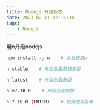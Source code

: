 ```yaml
---
title: Nodejs 升级版本
date: 2023-02-11 12:16:38
tags:
    - Nodejs
---
```


用n升级nodejs<!--more-->

```bash
npm install -g n    # 全局安装n

n stable    # 升级到最新稳定版

n latest    # 升级到最新版

n v7.10.0    # 升级到定制版

n 7.10.0 (ENTER)    # 切换使用版本
```


<script src="https://giscus.app/client.js"
        data-repo="HCY-ASLEEP/HCY-ASLEEP.github.io"
        data-repo-id="R_kgDOISFjNg"
        data-category="Announcements"
        data-category-id="DIC_kwDOISFjNs4CUJyb"
        data-mapping="pathname"
        data-strict="0"
        data-reactions-enabled="1"
        data-emit-metadata="0"
        data-input-position="bottom"
        data-theme="light"
        data-lang="zh-CN"
        crossorigin="anonymous"
        async>
</script>

